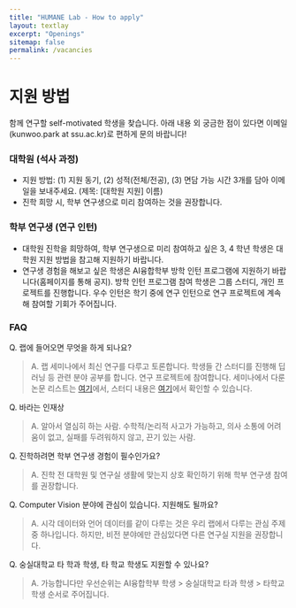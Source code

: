 ```yaml
---
title: "HUMANE Lab - How to apply"
layout: textlay
excerpt: "Openings"
sitemap: false
permalink: /vacancies
---
```


# 지원 방법

함께 연구할 self-motivated 학생을 찾습니다. 아래 내용 외 궁금한 점이 있다면 이메일(kunwoo.park at ssu.ac.kr)로 편하게 문의 바랍니다!

### 대학원 (석사 과정)

- 지원 방법: (1) 지원 동기, (2) 성적(전체/전공), (3) 면담 가능 시간 3개를 담아 이메일을 보내주세요. (제목: \[대학원 지원\] 이름)
- 진학 희망 시, 학부 연구생으로 미리 참여하는 것을 권장합니다.

### 학부 연구생 (연구 인턴)

- 대학원 진학을 희망하여, 학부 연구생으로 미리 참여하고 싶은 3, 4 학년 학생은 대학원 지원 방법을 참고해 지원하기 바랍니다.
- 연구생 경험을 해보고 싶은 학생은 AI융합학부 방학 인턴 프로그램에 지원하기 바랍니다(홈페이지를 통해 공지). 방학 인턴 프로그램 참여 학생은 그룹 스터디, 개인 프로젝트를 진행합니다. 우수 인턴은 학기 중에 연구 인턴으로 연구 프로젝트에 계속해 참여할 기회가 주어집니다.

### FAQ

Q. 랩에 들어오면 무엇을 하게 되나요?
> A. 랩 세미나에서 최신 연구를 다루고 토론합니다. 학생들 간 스터디를 진행해 딥러닝 등 관련 분야 공부를 합니다. 연구 프로젝트에 참여합니다. 세미나에서 다룬 논문 리스트는 [여기](https://github.com/ssu-humane/Seminar)에서, 스터디 내용은 [여기](https://github.com/ssu-humane/Study)에서 확인할 수 있습니다. 

Q. 바라는 인재상
> A. 알아서 열심히 하는 사람. 수학적/논리적 사고가 가능하고, 의사 소통에 어려움이 없고, 실패를 두려워하지 않고, 끈기 있는 사람.

Q. 진학하려면 학부 연구생 경험이 필수인가요? 
> A. 진학 전 대학원 및 연구실 생활에 맞는지 상호 확인하기 위해 학부 연구생 참여를 권장합니다.

Q. Computer Vision 분야에 관심이 있습니다. 지원해도 될까요?
> A. 시각 데이터와 언어 데이터를 같이 다루는 것은 우리 랩에서 다루는 관심 주제 중 하나입니다. 하지만, 비전 분야에만 관심있다면 다른 연구실 지원을 권장합니다.

Q. 숭실대학교 타 학과 학생, 타 학교 학생도 지원할 수 있나요?
> A. 가능합니다만 우선순위는 AI융합학부 학생 > 숭실대학교 타과 학생 > 타학교 학생 순서로 주어집니다.

